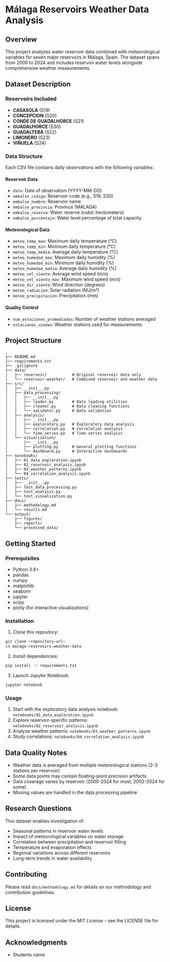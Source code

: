 # Málaga Reservoirs Weather Data Analysis

## Overview

This project analyzes water reservoir data combined with meteorological variables for seven major reservoirs in Málaga, Spain. The dataset spans from 2000 to 2024 and includes reservoir water levels alongside comprehensive weather measurements.

## Dataset Description

### Reservoirs Included
- **CASASOLA** (S19)
- **CONCEPCION** (S20)
- **CONDE DE GUADALHORCE** (S21)
- **GUADALHORCE** (S30)
- **GUADALTEBA** (S22)
- **LIMONERO** (S23)
- **VIÑUELA** (S24)

### Data Structure

Each CSV file contains daily observations with the following variables:

#### Reservoir Data
- `date`: Date of observation (YYYY-MM-DD)
- `embalse_codigo`: Reservoir code (e.g., S19, S30)
- `embalse_nombre`: Reservoir name
- `embalse_provincia`: Province (MALAGA)
- `embalse_reserva`: Water reserve (cubic hectometers)
- `embalse_porcentaje`: Water level percentage of total capacity

#### Meteorological Data
- `meteo_temp_max`: Maximum daily temperature (°C)
- `meteo_temp_min`: Minimum daily temperature (°C)
- `meteo_temp_media`: Average daily temperature (°C)
- `meteo_humedad_max`: Maximum daily humidity (%)
- `meteo_humedad_min`: Minimum daily humidity (%)
- `meteo_humedad_media`: Average daily humidity (%)
- `meteo_vel_viento`: Average wind speed (m/s)
- `meteo_vel_viento_max`: Maximum wind speed (m/s)
- `meteo_dir_viento`: Wind direction (degrees)
- `meteo_radiacion`: Solar radiation (MJ/m²)
- `meteo_precipitacion`: Precipitation (mm)

#### Quality Control
- `num_estaciones_promediadas`: Number of weather stations averaged
- `estaciones_usadas`: Weather stations used for measurements

## Project Structure

```
.
├── README.md
├── requirements.txt
├── .gitignore
├── data/
│   ├── reservoir/           # Original reservoir data only
│   └── reservoir-weather/   # Combined reservoir and weather data
├── src/
│   ├── __init__.py
│   ├── data_processing/
│   │   ├── __init__.py
│   │   ├── loader.py        # Data loading utilities
│   │   ├── cleaner.py       # Data cleaning functions
│   │   └── validator.py     # Data validation
│   ├── analysis/
│   │   ├── __init__.py
│   │   ├── exploratory.py   # Exploratory data analysis
│   │   ├── correlation.py   # Correlation analysis
│   │   └── time_series.py   # Time series analysis
│   └── visualization/
│       ├── __init__.py
│       ├── plotting.py      # General plotting functions
│       └── dashboard.py     # Interactive dashboards
├── notebooks/
│   ├── 01_data_exploration.ipynb
│   ├── 02_reservoir_analysis.ipynb
│   ├── 03_weather_patterns.ipynb
│   └── 04_correlation_analysis.ipynb
├── tests/
│   ├── __init__.py
│   ├── test_data_processing.py
│   ├── test_analysis.py
│   └── test_visualization.py
├── docs/
│   ├── methodology.md
│   └── results.md
└── output/
    ├── figures/
    ├── reports/
    └── processed_data/
```

## Getting Started

### Prerequisites
- Python 3.8+
- pandas
- numpy
- matplotlib
- seaborn
- jupyter
- scipy
- plotly (for interactive visualizations)

### Installation

1. Clone this repository:
```bash
git clone <repository-url>
cd malaga-reservoirs-weather-data
```

2. Install dependencies:
```bash
pip install -r requirements.txt
```

3. Launch Jupyter Notebook:
```bash
jupyter notebook
```

### Usage

1. Start with the exploratory data analysis notebook: `notebooks/01_data_exploration.ipynb`
2. Explore reservoir-specific patterns: `notebooks/02_reservoir_analysis.ipynb`
3. Analyze weather patterns: `notebooks/03_weather_patterns.ipynb`
4. Study correlations: `notebooks/04_correlation_analysis.ipynb`

## Data Quality Notes

- Weather data is averaged from multiple meteorological stations (2-3 stations per reservoir)
- Some data points may contain floating-point precision artifacts
- Data coverage varies by reservoir (2000-2024 for most, 2002-2024 for some)
- Missing values are handled in the data processing pipeline

## Research Questions

This dataset enables investigation of:
- Seasonal patterns in reservoir water levels
- Impact of meteorological variables on water storage
- Correlation between precipitation and reservoir filling
- Temperature and evaporation effects
- Regional variations across different reservoirs
- Long-term trends in water availability

## Contributing

Please read `docs/methodology.md` for details on our methodology and contribution guidelines.

## License

This project is licensed under the MIT License - see the LICENSE file for details.

## Acknowledgments

- Students name